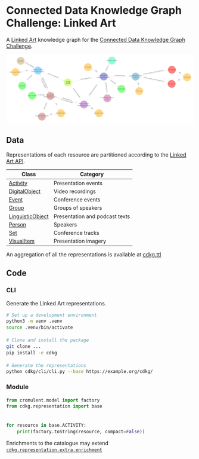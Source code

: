 # Connected Data Knowledge Graph Challenge: Linked Art

A [Linked Art](https://linked.art/) knowledge graph for the [Connected Data Knowledge Graph Challenge](https://github.com/Connected-Data/cdkg-challenge).

![Sample Visualisation of Linked Art Knowledge Graph](doc/visualisation.png)

## Data

Representations of each resource are partitioned according to the [Linked Art API](https://linked.art/api/1.0/).

| Class                                                  | Category                       |
|-                                                       |-                               |
| [Activity](data/domain/base/Activity/)                 | Presentation events            |
| [DigitalObject](data/domain/base/DigitalObject/)       | Video recordings               |
| [Event](data/domain/base/Event)                        | Conference events              |
| [Group](data/domain/base/Group/)                       | Groups of speakers             |
| [LinguisticObject](data/domain/base/LinguisticObject/) | Presentation and podcast texts |
| [Person](data/domain/base/Person/)                     | Speakers                       |
| [Set](data/domain/base/Set)                            | Conference tracks              |
| [VisualItem](data/domain/base/VisualItem/)             | Presentation imagery           |

An aggregation of all the representations is available at [cdkg.ttl](data/domain/base/cdkg.ttl)

## Code

### CLI

Generate the Linked Art representations.

```bash
# Set up a development environment
python3 -m venv .venv
source .venv/bin/activate

# Clone and install the package
git clone ...
pip install -e cdkg

# Generate the representations
python cdkg/cli/cli.py --base https://example.org/cdkg/
```

### Module

```python
from cromulent.model import factory
from cdkg.representation import base


for resource in base.ACTIVITY:
    print(factory.toString(resource, compact=False))
```

Enrichments to the catalogue may extend [`cdkg.representation.extra.enrichment`](cdkg/representation/extra/enrichment.py)
